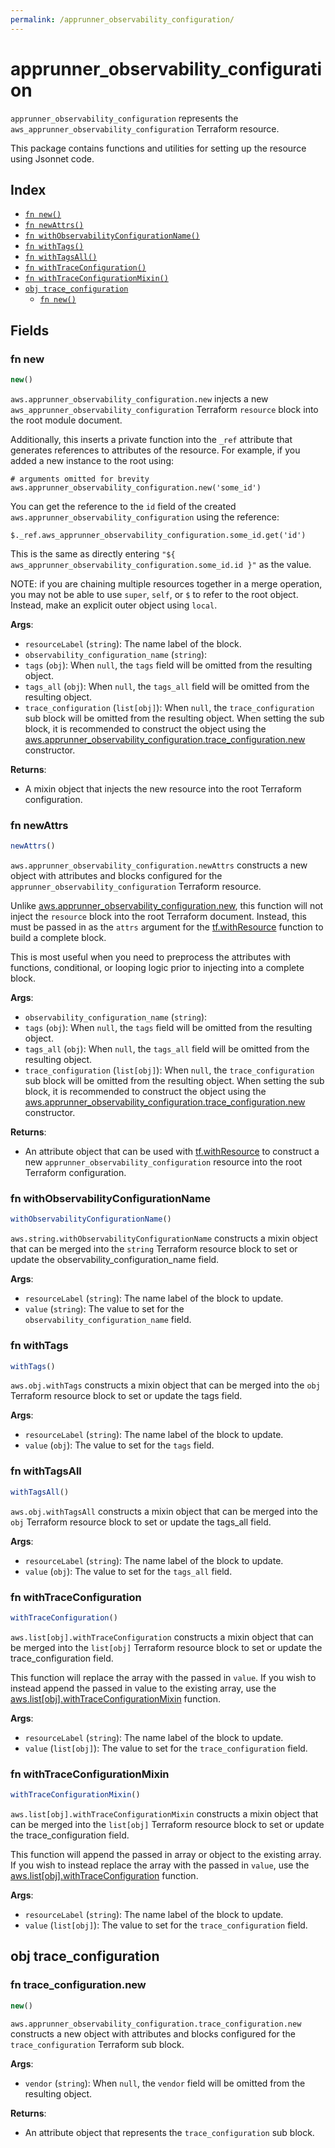 ```yaml
---
permalink: /apprunner_observability_configuration/
---
```


# apprunner_observability_configuration

`apprunner_observability_configuration` represents the `aws_apprunner_observability_configuration` Terraform resource.



This package contains functions and utilities for setting up the resource using Jsonnet code.


## Index

* [`fn new()`](#fn-new)
* [`fn newAttrs()`](#fn-newattrs)
* [`fn withObservabilityConfigurationName()`](#fn-withobservabilityconfigurationname)
* [`fn withTags()`](#fn-withtags)
* [`fn withTagsAll()`](#fn-withtagsall)
* [`fn withTraceConfiguration()`](#fn-withtraceconfiguration)
* [`fn withTraceConfigurationMixin()`](#fn-withtraceconfigurationmixin)
* [`obj trace_configuration`](#obj-trace_configuration)
  * [`fn new()`](#fn-trace_configurationnew)

## Fields

### fn new

```ts
new()
```


`aws.apprunner_observability_configuration.new` injects a new `aws_apprunner_observability_configuration` Terraform `resource`
block into the root module document.

Additionally, this inserts a private function into the `_ref` attribute that generates references to attributes of the
resource. For example, if you added a new instance to the root using:

    # arguments omitted for brevity
    aws.apprunner_observability_configuration.new('some_id')

You can get the reference to the `id` field of the created `aws.apprunner_observability_configuration` using the reference:

    $._ref.aws_apprunner_observability_configuration.some_id.get('id')

This is the same as directly entering `"${ aws_apprunner_observability_configuration.some_id.id }"` as the value.

NOTE: if you are chaining multiple resources together in a merge operation, you may not be able to use `super`, `self`,
or `$` to refer to the root object. Instead, make an explicit outer object using `local`.

**Args**:
  - `resourceLabel` (`string`): The name label of the block.
  - `observability_configuration_name` (`string`): 
  - `tags` (`obj`):  When `null`, the `tags` field will be omitted from the resulting object.
  - `tags_all` (`obj`):  When `null`, the `tags_all` field will be omitted from the resulting object.
  - `trace_configuration` (`list[obj]`):  When `null`, the `trace_configuration` sub block will be omitted from the resulting object. When setting the sub block, it is recommended to construct the object using the [aws.apprunner_observability_configuration.trace_configuration.new](#fn-trace_configurationnew) constructor.

**Returns**:
- A mixin object that injects the new resource into the root Terraform configuration.


### fn newAttrs

```ts
newAttrs()
```


`aws.apprunner_observability_configuration.newAttrs` constructs a new object with attributes and blocks configured for the `apprunner_observability_configuration`
Terraform resource.

Unlike [aws.apprunner_observability_configuration.new](#fn-new), this function will not inject the `resource`
block into the root Terraform document. Instead, this must be passed in as the `attrs` argument for the
[tf.withResource](https://github.com/tf-libsonnet/core/tree/main/docs#fn-withresource) function to build a complete block.

This is most useful when you need to preprocess the attributes with functions, conditional, or looping logic prior to
injecting into a complete block.

**Args**:
  - `observability_configuration_name` (`string`): 
  - `tags` (`obj`):  When `null`, the `tags` field will be omitted from the resulting object.
  - `tags_all` (`obj`):  When `null`, the `tags_all` field will be omitted from the resulting object.
  - `trace_configuration` (`list[obj]`):  When `null`, the `trace_configuration` sub block will be omitted from the resulting object. When setting the sub block, it is recommended to construct the object using the [aws.apprunner_observability_configuration.trace_configuration.new](#fn-trace_configurationnew) constructor.

**Returns**:
  - An attribute object that can be used with [tf.withResource](https://github.com/tf-libsonnet/core/tree/main/docs#fn-withresource) to construct a new `apprunner_observability_configuration` resource into the root Terraform configuration.


### fn withObservabilityConfigurationName

```ts
withObservabilityConfigurationName()
```

`aws.string.withObservabilityConfigurationName` constructs a mixin object that can be merged into the `string`
Terraform resource block to set or update the observability_configuration_name field.



**Args**:
  - `resourceLabel` (`string`): The name label of the block to update.
  - `value` (`string`): The value to set for the `observability_configuration_name` field.


### fn withTags

```ts
withTags()
```

`aws.obj.withTags` constructs a mixin object that can be merged into the `obj`
Terraform resource block to set or update the tags field.



**Args**:
  - `resourceLabel` (`string`): The name label of the block to update.
  - `value` (`obj`): The value to set for the `tags` field.


### fn withTagsAll

```ts
withTagsAll()
```

`aws.obj.withTagsAll` constructs a mixin object that can be merged into the `obj`
Terraform resource block to set or update the tags_all field.



**Args**:
  - `resourceLabel` (`string`): The name label of the block to update.
  - `value` (`obj`): The value to set for the `tags_all` field.


### fn withTraceConfiguration

```ts
withTraceConfiguration()
```

`aws.list[obj].withTraceConfiguration` constructs a mixin object that can be merged into the `list[obj]`
Terraform resource block to set or update the trace_configuration field.

This function will replace the array with the passed in `value`. If you wish to instead append the
passed in value to the existing array, use the [aws.list[obj].withTraceConfigurationMixin](TODO) function.


**Args**:
  - `resourceLabel` (`string`): The name label of the block to update.
  - `value` (`list[obj]`): The value to set for the `trace_configuration` field.


### fn withTraceConfigurationMixin

```ts
withTraceConfigurationMixin()
```

`aws.list[obj].withTraceConfigurationMixin` constructs a mixin object that can be merged into the `list[obj]`
Terraform resource block to set or update the trace_configuration field.

This function will append the passed in array or object to the existing array. If you wish
to instead replace the array with the passed in `value`, use the [aws.list[obj].withTraceConfiguration](TODO)
function.


**Args**:
  - `resourceLabel` (`string`): The name label of the block to update.
  - `value` (`list[obj]`): The value to set for the `trace_configuration` field.


## obj trace_configuration



### fn trace_configuration.new

```ts
new()
```


`aws.apprunner_observability_configuration.trace_configuration.new` constructs a new object with attributes and blocks configured for the `trace_configuration`
Terraform sub block.



**Args**:
  - `vendor` (`string`):  When `null`, the `vendor` field will be omitted from the resulting object.

**Returns**:
  - An attribute object that represents the `trace_configuration` sub block.

